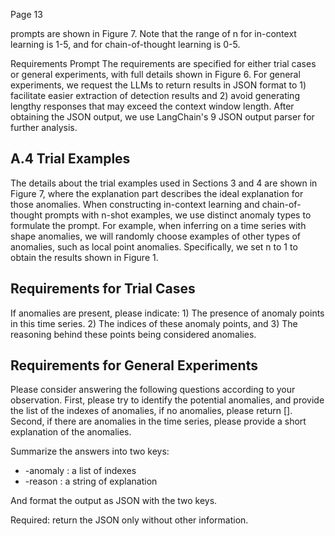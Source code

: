 Page 13

prompts are shown in Figure 7. Note that the range of n for in-context learning is 1-5, and for chain-of-thought learning is 0-5.

Requirements Prompt The requirements are specified for either trial cases or general experiments, with full details shown in Figure 6. For general experiments, we request the LLMs to return results in JSON format to 1) facilitate easier extraction of detection results and 2) avoid generating lengthy responses that may exceed the context window length. After obtaining the JSON output, we use LangChain's 9 JSON output parser for further analysis.

## A.4 Trial Examples

The details about the trial examples used in Sections 3 and 4 are shown in Figure 7, where the explanation part describes the ideal explanation for those anomalies. When constructing in-context learning and chain-of-thought prompts with n-shot examples, we use distinct anomaly types to formulate the prompt. For example, when inferring on a time series with shape anomalies, we will randomly choose examples of other types of anomalies, such as local point anomalies. Specifically, we set n to 1 to obtain the results shown in Figure 1.

## Requirements for Trial Cases

If anomalies are present, please indicate: 1) The presence of anomaly points in this time series. 2) The indices of these anomaly points, and 3) The reasoning behind these points being considered anomalies.

## Requirements for General Experiments

Please consider answering the following questions according to your observation. First, please try to identify the potential anomalies, and provide the list of the indexes of anomalies, if no anomalies, please return []. Second, if there are anomalies in the time series, please provide a short explanation of the anomalies.

Summarize the answers into two keys:

- -anomaly : a list of indexes
- -reason : a string of explanation

And format the output as JSON with the two keys.

Required: return the JSON only without other information.
